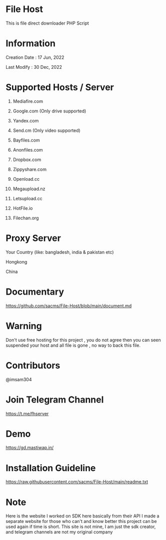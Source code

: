 # File Host

This is file direct downloader PHP Script

# Information

Creation Date : 17 Jun, 2022

Last Modify : 30 Dec, 2022

# Supported Hosts / Server 

1. Mediafire.com

2. Google.com (Only drive supported)

3. Yandex.com

4. Send.cm (Only video supported)

5. Bayfiles.com

6. Anonfiles.com
 
7. Dropbox.com

8. Zippyshare.com

9. Openload.cc

10. Megaupload.nz

11. Letsupload.cc

12. HotFile.io

13. Filechan.org

# Proxy Server

Your Country (like: bangladesh, india & pakistan etc)

Hongkong

China

# Documentary

https://github.com/sacms/File-Host/blob/main/document.md

# Warning

Don't use free hosting for this project , you do not agree then you can seen suspended your host and all file is gone , no way to back this file.

# Contributors

@imsam304

# Join Telegram Channel

https://t.me/fhserver

# Demo

https://gd.mastiwap.in/

# Installation Guideline

https://raw.githubusercontent.com/sacms/File-Host/main/readme.txt

# Note

Here is the website I worked on SDK here basically from their API I made a separate website for those who can't and know better this project can be used again if time is short. This site is not mine, I am just the sdk creator, and telegram channels are not my original company
